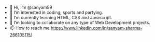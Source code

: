 - 👋 Hi, I’m @sanyam59
- 👀 I’m interested in coding, sports and partying.
- 🌱 I’m currently learning HTML, CSS and Javascript.
- 💞️ I’m looking to collaborate on any type of Web Development projects. 
- 📫 How to reach me https://www.linkedin.com/in/sanyam-sharma-266105115/

<!---
sanyam59/sanyam59 is a ✨ special ✨ repository because its `README.md` (this file) appears on your GitHub profile.
You can click the Preview link to take a look at your changes.
--->
